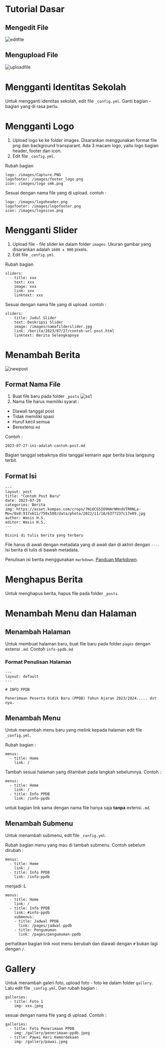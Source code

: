 # Tutorial Dasar

## Mengedit File

![editfile](tutorial/edit.gif)

## Mengupload File

![uploadfile](tutorial/uploadfile.gif)

# Mengganti Identitas Sekolah

Untuk mengganti identitas sekolah, edit file `_config.yml`. Ganti bagian - bagian yang di rasa perlu.

# Mengganti Logo

1. Upload logo ke ke folder images. Disarankan menggunakan format file png dan background transparant. Ada 3 macam logo, yaitu logo bagian header, footer dan icon.
2. Edit file `_config.yml`. 

Rubah bagian

```
logo: /images/Capture.PNG
logofooter: /images/footer_logo.png
icon: /images/logo smk.png
```

Sesuai dengan nama file yang di upload. contoh :

```
logo: /images/logoheader.png
logofooter: /images/logofooter.png
icon: /images/logoicon.png
```

# Mengganti Slider
1. Upload file - file slider ke dalam folder `images`. Ukuran gambar yang disarankan adalah `1600 x 900` pixels. 
2. Edit file `_config.yml`. 

Rubah bagian

```
sliders:
  - title: xxx
    text: xxx
    image: xxx
    link: xxx
    linktext: xxx
```

Sesuai dengan nama file yang di upload. contoh :

```
sliders:
  - title: Judul Slider
    text: Deskripsi Slider
    image: /images/namafilderslider.jpg
    link: /berita/2023/07/27/contoh-url-post.html
    linktext: Berita Selengkapnya
```

# Menambah Berita

![newpost](/tutorial/newpost.gif)

## Format Nama File
1. Buat file baru pada folder `_posts`
![ss1](/tutorial/ss1.png)
2. Nama file harus memiliki syarat :
- Diawali tanggal post
- Tidak memiliki spasi
- Huruf kecil semua
- Berextensi `md`

Contoh :

`2023-07-27-ini-adalah-contoh-post.md`

Bagian tanggal sebaiknya diisi tanggal kemarin agar berita bisa langsung terbit.

## Format Isi

```
---
layout: post
title: "Contoh Post Baru"
date: 2023-07-26
categories: Berita
img: https://asset.kompas.com/crops/7NiOCG5IO9HArWHndVTRRNLa-Mo=/0x0:917x611/750x500/data/photo/2022/11/18/6377237c17e09.jpg
author: Wasis H.S.
editor: Wasis H.S.
---

Disini di tulis berita yang terbaru
```

File harus di awali dengan metadata yang di awali dan di akhiri dengan `---`. Isi berita di tulis di bawah metadata.

Penulisan isi berita menggunakan `markdown`. [Panduan Markdown](https://www.petanikode.com/markdown-pemula/).

# Menghapus Berita
Untuk menghapus berita, hapus file pada folder `_posts`.

# Menambah Menu dan Halaman

## Menambah Halaman
Untuk membuat halaman baru, buat file baru pada folder `pages` dengan extensi `.md`. Contoh `info-ppdb.md`

### Format Penulisan Halaman

```
---
layout: default
---

# INFO PPDB

Penerimaan Peserta Didik Baru (PPDB) Tahun Ajaran 2023/2024..... dst nya.
```

## Menambah Menu
Untuk menambah menu baru yang melink kepada halaman edit file `_config.yml`.

Rubah bagian :
```
menus:
  - title: Home
    link: /
```

Tambah sesuai halaman yang ditambah pada langkah sebelumnya. Contoh :

```
menus:
  - title: Home
    link: /
  - title: Info PPDB
    link: /info-ppdb
```

untuk bagian link sama dengan nama file hanya saja **tanpa** extensi `.md`.

## Menambah Submenu
Untuk menambah submenu, edit file `_config.yml`.

Rubah bagian menu yang mau di tambah submenu. Contoh sebelum dirubah :

```
menus:
  - title: Home
    link: /
  - title: Info PPDB
    link: /info-ppdb
```

menjadi :L

```
menus:
  - title: Home
    link: /
  - title: Info PPDB
    link: #info-ppdb
    submenus:
    - title: Jadwal PPDB
      link: /pages/jadwal-ppdb
    - title: Pengumuman
      link: /pages/pengumuman-ppdb
```

perhatikan bagian link root menu berubah dan diawali dengan `#` bukan lagi dengan `/`.

# Gallery

Untuk menambah galeri foto, upload foto - foto ke dalam folder `gallery`. Lalu edit file `_config.yml`. Dan rubah bagian :

```
galleries:
  - title: Foto 1
    img: xxx.jpeg
```

sesuai dengan nama file yang di upload. Contoh :
```
galleries:
  - title: Foto Penerimaan PPDB
    img: /gallery/penerimaan-ppdb.jpeg
  - title: Pawai Hari Kemerdekaan
    img: /gallery/pawai.jpeg
```

